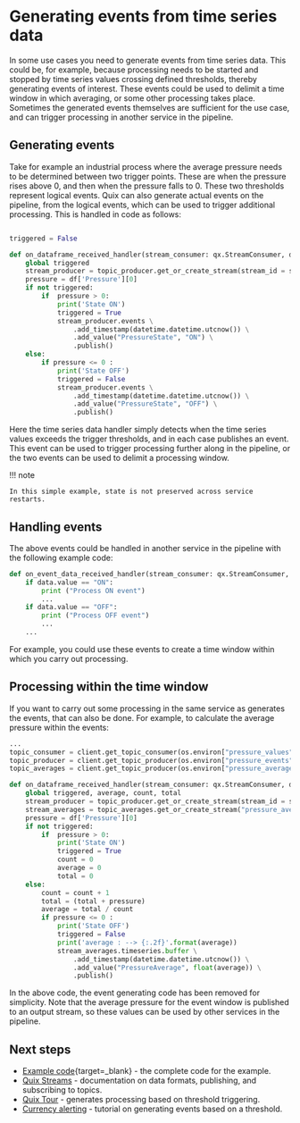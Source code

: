 # Generating events from time series data

In some use cases you need to generate events from time series data. This could be, for example, because processing needs to be started and stopped by time series values crossing defined thresholds, thereby generating events of interest. These events could be used to delimit a time window in which averaging, or some other processing takes place. Sometimes the generated events themselves are sufficient for the use case, and can trigger processing in another service in the pipeline.

## Generating events

Take for example an industrial process where the average pressure needs to be determined between two trigger points. These are when the pressure rises above 0, and then when the pressure falls to 0. These two thresholds represent logical events. Quix can also generate actual events on the pipeline, from the logical events, which can be used to trigger additional processing. This is handled in code as follows:

``` python

triggered = False

def on_dataframe_received_handler(stream_consumer: qx.StreamConsumer, df: pd.DataFrame):
    global triggered
    stream_producer = topic_producer.get_or_create_stream(stream_id = stream_consumer.stream_id)
    pressure = df['Pressure'][0]
    if not triggered:
        if  pressure > 0:
            print('State ON')
            triggered = True
            stream_producer.events \
                .add_timestamp(datetime.datetime.utcnow()) \
                .add_value("PressureState", "ON") \
                .publish()
    else:
        if pressure <= 0 :
            print('State OFF')
            triggered = False
            stream_producer.events \
                .add_timestamp(datetime.datetime.utcnow()) \
                .add_value("PressureState", "OFF") \
                .publish()
```

Here the time series data handler simply detects when the time series values exceeds the trigger thresholds, and in each case publishes an event. This event can be used to trigger processing further along in the pipeline, or the two events can be used to delimit a processing window.

!!! note

    In this simple example, state is not preserved across service restarts.

## Handling events

The above events could be handled in another service in the pipeline with the following example code:

``` python
def on_event_data_received_handler(stream_consumer: qx.StreamConsumer, data: qx.EventData):
    if data.value == "ON":
        print ("Process ON event")
        ...
    if data.value == "OFF":
        print ("Process OFF event")
        ...
    ...
```

For example, you could use these events to create a time window within which you carry out processing.

## Processing within the time window

If you want to carry out some processing in the same service as generates the events, that can also be done. For example, to calculate the average pressure within the events:

``` python
...
topic_consumer = client.get_topic_consumer(os.environ["pressure_values"], consumer_group = "empty-transformation")
topic_producer = client.get_topic_producer(os.environ["pressure_events"])
topic_averages = client.get_topic_producer(os.environ["pressure_averages"])

def on_dataframe_received_handler(stream_consumer: qx.StreamConsumer, df: pd.DataFrame):
    global triggered, average, count, total
    stream_producer = topic_producer.get_or_create_stream(stream_id = stream_consumer.stream_id)
    stream_averages = topic_averages.get_or_create_stream("pressure_averages")
    pressure = df['Pressure'][0]
    if not triggered:
        if  pressure > 0:
            print('State ON')
            triggered = True
            count = 0
            average = 0
            total = 0
    else:
        count = count + 1
        total = (total + pressure)
        average = total / count
        if pressure <= 0 :
            print('State OFF')
            triggered = False
            print('average : --> {:.2f}'.format(average))
            stream_averages.timeseries.buffer \
                .add_timestamp(datetime.datetime.utcnow()) \
                .add_value("PressureAverage", float(average)) \
                .publish()
```

In the above code, the event generating code has been removed for simplicity. Note that the average pressure for the event window is published to an output stream, so these values can be used by other services in the pipeline.

## Next steps

* [Example code](https://github.com/quixio/tutorial-code/blob/main/generate-events/README.md){target=_blank} - the complete code for the example.
* [Quix Streams](https://quix.io/docs/quix-streams/introduction.html) - documentation on data formats, publishing, and subscribing to topics.
* [Quix Tour](../../quix-cloud/quixtour/overview.md) - generates processing based on threshold triggering.
* [Currency alerting](../../tutorials/currency-alerting/currency-alerting.md) - tutorial on generating events based on a threshold.
